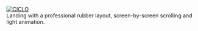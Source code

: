 [![CICLO](https://photos.app.goo.gl/DAcfy2qQzxyAvyzX8)](https://brilliantic.github.io/CICLO/)<br>
Landing with a professional rubber layout, screen-by-screen scrolling and light animation.<br>
